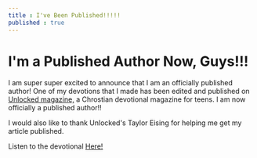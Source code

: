 ```yaml
---
title : I've Been Published!!!!!
published : true
---
```

<h1>I'm a Published Author Now, Guys!!!</h1>
<p>I am super super excited to announce that I am an officially published author! One of my devotions that I made has been edited and published on <a href="https://unlocked.org">Unlocked magazine,</a> a Chrostian devotional magazine for teens. I am now officially a published author!!</p>
<p>I would also like to thank Unlocked's Taylor Eising for helping me get my article published.</p>
<p>Listen to the devotional <a href="https://subspla.sh/rtywh43">Here!</a></p>

